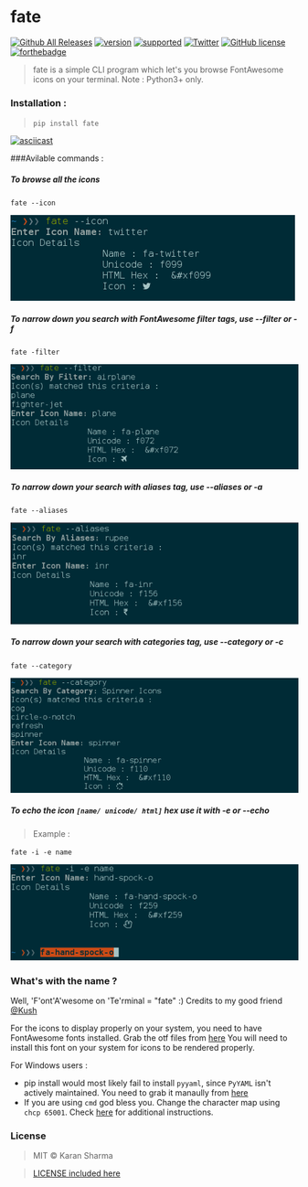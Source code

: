 # fate
[![Github All Releases](https://img.shields.io/github/downloads/mr-karan/fate/total.svg)]()
[![version](https://img.shields.io/pypi/v/fate.svg)](https://pypi.python.org/pypi/fate/)
[![supported](https://img.shields.io/pypi/pyversions/fate.svg)](https://pypi.python.org/pypi/fate/)
[![Twitter](https://img.shields.io/twitter/url/https/pypi.python.org/pypi/fate.svg?style=social?style=flat-square)](https://twitter.com/intent/tweet?text=Wow:&url=%5Bobject%20Object%5D)
[![GitHub license](https://img.shields.io/badge/license-MIT-blue.svg)](https://raw.githubusercontent.com/mr-karan/fate/master/LICENSE)
[![forthebadge](http://forthebadge.com/images/badges/built-with-love.svg)](http://forthebadge.com)
>fate is a simple CLI program which let's you browse FontAwesome icons on your terminal. 
Note : Python3+ only.

### Installation : 

> `pip install fate`


[![asciicast](https://asciinema.org/a/9oyqtsd9r6xh3ppryiy0yu14r.png)](https://asciinema.org/a/9oyqtsd9r6xh3ppryiy0yu14r)

###Avilable commands : 
##### To browse all the icons 
`fate --icon `

![icon](screenshots/icon.png)
##### To narrow down you search with FontAwesome filter tags, use --filter or -f
`fate -filter`

![icon](screenshots/filter.png)
##### To narrow down your search with aliases tag, use --aliases or -a
`fate --aliases`

![icon](screenshots/aliases.png)
##### To narrow down your search with categories tag, use --category or -c
`fate --category`

![icon](screenshots/category.png)
##### To echo the icon `[name/ unicode/ html]` hex use it with -e or --echo

> Example : 

`fate -i -e name`

![icon](screenshots/echo.png)

### What's with the name ? 

Well, 'F'ont'A'wesome on 'Te'rminal = "fate" :)
Credits to my good friend [@Kush](https://twitter.com/BurstDragon)

For the icons to display properly on your system, you need to have FontAwesome fonts installed.
Grab the otf files from [here](https://fortawesome.github.io/Font-Awesome/)
You will need to install this font on your system for icons to be rendered properly.

For Windows users : 
 - pip install would most likely fail to install `pyyaml`, since `PyYAML` isn't actively maintained. You need to grab it manaully from [here](http://www.lfd.uci.edu/~gohlke/pythonlibs/#pyyaml)
 - If you are using `cmd` god bless you. Change the character map using `chcp 65001`. Check [here](http://stackoverflow.com/questions/14109024/how-to-make-unicode-charset-in-cmd-exe-by-default) for additional instructions.

### License
> MIT © Karan Sharma 

> [LICENSE included here](LICENSE)
